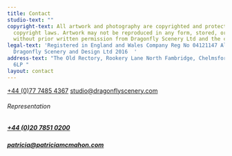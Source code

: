 ```yaml
---
title: Contact
studio-text: ""
copyright-text: All artwork and photography are copyrighted and protected under international
  copyright laws. Artwork may not be reproduced in any form, stored, or manipulated
  without prior written permission from Dragonfly Scenery Ltd and the copyright holders.
legal-text: 'Registered in England and Wales Company Reg No 04121147 All rights reserved
  Dragonfly Scenery and Design Ltd 2016  '
address-text: "The Old Rectory, Rookery Lane North Fambridge, Chelmsford, Essex CM3
  6LP "
layout: contact
---
```


[+44 (0)77 7485 4367](tel:+447774854367) 
[studio@dragonflyscenery.com](mailto:studio@dragonflyscenery.com)

  
###### Representation

##### [+44 (0)20 7851 0200](tel:\+442078510200)

##### [patricia@patriciamcmahon.com](mailto:patricia@patriciamcmahon.com)
